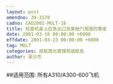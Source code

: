 ```yaml
---
layout: post
amendno: 39-3170
cadno: CAD2001-MULT-16
title: 检查机身上应急出口及客舱门周围的蒙皮
date: 2001-03-16 00:00:00 +0800
effdate: 2001-03-23 00:00:00 +0800
tag: MULT
categories: 民航西北管理局适航处
author: 吴少杰
---
```


##适用范围:
所有A310/A300-600飞机

